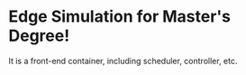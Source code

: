 Edge Simulation for Master's Degree! 
===
It is a front-end container, including scheduler, controller, etc.

